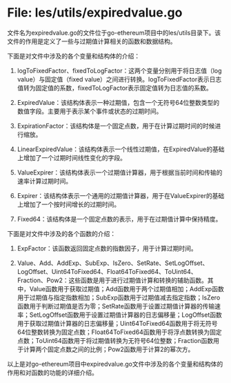 # File: les/utils/expiredvalue.go

文件名为expiredvalue.go的文件位于go-ethereum项目中的les/utils目录下。该文件的作用是定义了一些与过期值计算相关的函数和数据结构。

下面是对文件中涉及的各个变量和结构体的介绍：

1. logToFixedFactor、fixedToLogFactor：这两个变量分别用于将日志值（log value）与固定值（fixed value）之间进行转换。logToFixedFactor表示日志值转为固定值的系数，fixedToLogFactor表示固定值转为日志值的系数。

2. ExpiredValue：该结构体表示一种过期值，包含一个无符号64位整数类型的数值字段。主要用于表示某个事件或状态的过期时间。

3. ExpirationFactor：该结构体是一个固定点数，用于在计算过期时间的时候进行缩放。

4. LinearExpiredValue：该结构体表示一个线性过期值，在ExpiredValue的基础上增加了一个过期时间线性变化的字段。

5. ValueExpirer：该结构体表示一个过期值计算器，用于根据当前时间和传输的速率计算过期时间。

6. Expirer：该结构体表示一个通用的过期值计算器，用于在ValueExpirer的基础上增加了一个按时间增长的过期时间。

7. Fixed64：该结构体是一个固定点数的表示，用于在过期值计算中保持精度。

下面是对文件中涉及的各个函数的介绍：

1. ExpFactor：该函数返回固定点数的指数因子，用于计算过期时间。

2. Value、Add、AddExp、SubExp、IsZero、SetRate、SetLogOffset、LogOffset、Uint64ToFixed64、Float64ToFixed64、ToUint64、Fraction、Pow2：这些函数是用于进行过期值计算和转换的辅助函数。其中，Value函数用于获取过期值；Add函数用于两个过期值相加；AddExp函数用于过期值与指定指数相加；SubExp函数用于过期值减去指定指数；IsZero函数用于判断过期值是否为零；SetRate函数用于设置过期值计算器的传输速率；SetLogOffset函数用于设置过期值计算器的日志偏移量；LogOffset函数用于获取过期值计算器的日志偏移量；Uint64ToFixed64函数用于将无符号64位整数转换为固定点数；Float64ToFixed64函数用于将浮点数转换为固定点数；ToUint64函数用于将过期值转换为无符号64位整数；Fraction函数用于计算两个固定点数之间的比例；Pow2函数用于计算2的幂次方。

以上是对go-ethereum项目中expiredvalue.go文件中涉及的各个变量和结构体的作用和对函数的功能的详细介绍。

